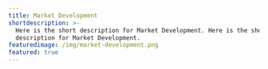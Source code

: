 ```yaml
---
title: Market Development
shortdescription: >-
  Here is the short description for Market Development. Here is the short
  description for Market Development.
featuredimage: /img/market-development.png
featured: true
---
```


